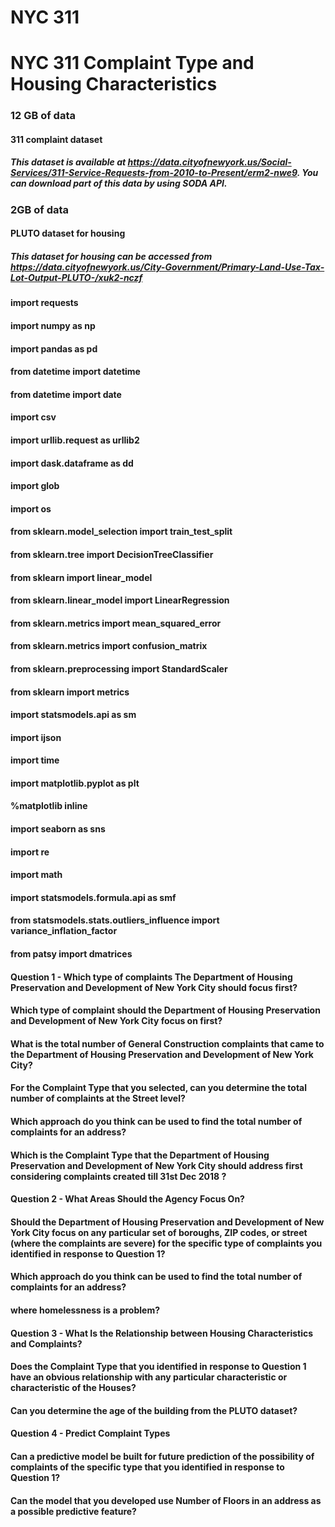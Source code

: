 # NYC 311
# NYC 311 Complaint Type and Housing Characteristics

### 12 GB of data
#### 311 complaint dataset
##### This dataset is available at https://data.cityofnewyork.us/Social-Services/311-Service-Requests-from-2010-to-Present/erm2-nwe9. You can download part of this data by using SODA API.


### 2GB of data
#### PLUTO dataset for housing
##### This dataset for housing can be accessed from https://data.cityofnewyork.us/City-Government/Primary-Land-Use-Tax-Lot-Output-PLUTO-/xuk2-nczf


#### import requests
#### import numpy as np
#### import pandas as pd
#### from datetime import datetime
#### from datetime import date
#### import csv
#### import urllib.request as urllib2
#### import dask.dataframe as dd
#### import glob
#### import os
#### from sklearn.model_selection import train_test_split
#### from sklearn.tree import DecisionTreeClassifier
#### from sklearn import linear_model
#### from sklearn.linear_model import LinearRegression
#### from sklearn.metrics import mean_squared_error
#### from sklearn.metrics import confusion_matrix
#### from sklearn.preprocessing import StandardScaler
#### from sklearn import metrics
#### import statsmodels.api as sm
#### import ijson
#### import time
#### import matplotlib.pyplot as plt
#### %matplotlib inline 
#### import seaborn as sns
#### import re
#### import math
#### import statsmodels.formula.api as smf
#### from statsmodels.stats.outliers_influence import variance_inflation_factor
#### from patsy import dmatrices

#### Question 1 - Which type of complaints The Department of Housing Preservation and Development of New York City should focus first?
#### Which type of complaint should the Department of Housing Preservation and Development of New York City focus on first?
#### What is the total number of General Construction complaints that came to the Department of Housing Preservation and Development of New York City?
#### For the Complaint Type that you selected, can you determine the total number of complaints at the Street level?
#### Which approach do you think can be used to find the total number of complaints for an address?
#### Which is the Complaint Type that the Department of Housing Preservation and Development of New York City should address first considering complaints created till 31st Dec 2018 ?
#### Question 2 - What Areas Should the Agency Focus On?
#### Should the Department of Housing Preservation and Development of New York City focus on any particular set of boroughs, ZIP codes, or street (where the complaints are severe) for the specific type of complaints you identified in response to Question 1?
#### Which approach do you think can be used to find the total number of complaints for an address?
#### where homelessness is a problem?
#### Question 3 - What Is the Relationship between Housing Characteristics and Complaints?
#### Does the Complaint Type that you identified in response to Question 1 have an obvious relationship with any particular characteristic or characteristic of the Houses?
#### Can you determine the age of the building from the PLUTO dataset?
#### Question 4 - Predict Complaint Types
#### Can a predictive model be built for future prediction of the possibility of complaints of the specific type that you identified in response to Question 1?
#### Can the model that you developed use Number of Floors in an address as a possible predictive feature?